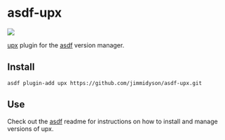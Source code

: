 # asdf-upx

![](https://github.com/jimmidyson/asdf-upx/workflows/ci/badge.svg)

[upx](https://github.com/upx/upx) plugin for the [asdf](https://github.com/asdf-vm/asdf) version manager.

## Install

```
asdf plugin-add upx https://github.com/jimmidyson/asdf-upx.git
```

## Use

Check out the [asdf](https://github.com/asdf-vm/asdf) readme for instructions on how to install and manage versions of upx.

